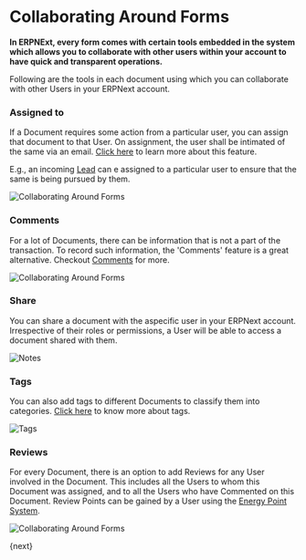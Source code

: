 <!-- add-breadcrumbs -->
# Collaborating Around Forms

**In ERPNExt, every form comes with certain tools embedded in the system which allows you to collaborate with other users within your account to have quick and transparent operations.**

Following are the tools in each document using which you can collaborate with other Users in your ERPNext account.

### Assigned to

If a Document requires some action from a particular user, you can assign that document to that User. On assignment, the user shall be intimated of the same via an email. [Click here](docs/user/manual/en/using-erpnext/assignment.html) to learn more about this feature.

E.g., an incoming [Lead](/docs/v13/user/manual/en/CRM/lead) can e assigned to a particular user to ensure that the same is being pursued by them.

![Collaborating Around Forms](/docs/v13/assets/img/using-erpnext/using-assignment-1.png)

### Comments

For a lot of Documents, there can be information that is not a part of the transaction. To record such information, the 'Comments' feature is a great alternative. Checkout [Comments](/docs/v13/user/manual/en/using-erpnext/articles/comments) for more.

![Collaborating Around Forms](/docs/v13/assets/img/using-erpnext/using-collaborating-2.png)

### Share

You can share a document with the aspecific user in your ERPNext account. Irrespective of their roles or permissions, a User will be able to access a document shared with them.

![Notes](/docs/v13/assets/img/using-erpnext/using-notes-4.png)

### Tags

You can also add tags to different Documents to classify them into categories. [Click here](/docs/v13/user/manual/en/using-erpnext/tags.html) to know more about tags.

![Tags](/docs/v13/assets/img/using-erpnext/using-tags-2.png)

### Reviews

For every Document, there is an option to add Reviews for any User involved in the Document. This includes all the Users to whom this Document was assigned, and to all the Users who have Commented on this Document. Review Points can be gained by a User using the [Energy Point System](/docs/v13/user/manual/en/setting-up/energy-point-system).

![Collaborating Around Forms](/docs/v13/assets/img/using-erpnext/using-collaborating-5.png)

{next}
